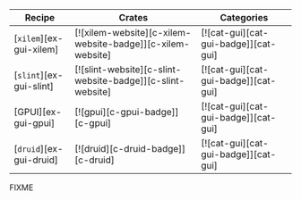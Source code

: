 | Recipe | Crates | Categories |
|--------|--------|------------|
| [`xilem`][ex-gui-xilem] | [![xilem-website][c-xilem-website-badge]][c-xilem-website] | [![cat-gui][cat-gui-badge]][cat-gui] |
| [`slint`][ex-gui-slint] | [![slint-website][c-slint-website-badge]][c-slint-website] | [![cat-gui][cat-gui-badge]][cat-gui] |
| [GPUI][ex-gui-gpui] | [![gpui][c-gpui-badge]][c-gpui] | [![cat-gui][cat-gui-badge]][cat-gui] |
| [`druid`][ex-gui-druid] | [![druid][c-druid-badge]][c-druid] | [![cat-gui][cat-gui-badge]][cat-gui] |

<div class="hidden">
FIXME
</div>
